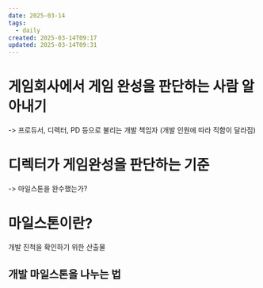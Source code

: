 ```yaml
---
date: 2025-03-14
tags:
  - daily
created: 2025-03-14T09:17
updated: 2025-03-14T09:31
---
```

# 게임회사에서 게임 완성을 판단하는 사람 알아내기
-> 프로듀서, 디렉터, PD 등으로 불리는 개발 책임자 (개발 인원에 따라 직함이 달라짐)

# 디렉터가 게임완성을 판단하는 기준
-> 마일스톤을 완수했는가?

# 마일스톤이란?
개발 진척을 확인하기 위한 산출물

## 개발 마일스톤을 나누는 법
